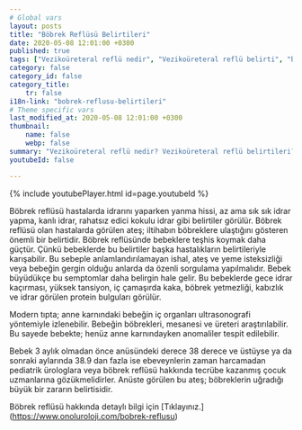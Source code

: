 ```yaml
---
# Global vars
layout: posts
title: "Böbrek Reflüsü Belirtileri"
date: 2020-05-08 12:01:00 +0300
published: true
tags: ["Vezikoüreteral reflü nedir", "Vezikoüreteral reflü belirti", "böbrek Reflüsü neden tehlikeli", "Vezikoüreteral reflü teşhis", "Vezikoüreteral reflü tedavi", "Vezikoüreteral reflü ameliyat", "böbrek Reflüsü ameliyatı" , "Vezikoüreteral reflü ", "böbrek reflüsü nedir","böbrek reflüsü belirti","böbrek reflüsü teşhis","böbrek reflüsü derece", "böbrek reflüsü tedavi", "böbrek reflüsü çözüm", "böbrek reflüsü ilaç", "böbrek reflüsü açık ameliyat", "böbrek reflüsü kapalı ameliyat"]
category: false
category_id: false
category_title:
    tr: false
i18n-link: "bobrek-reflusu-belirtileri"
# Theme specific vars
last_modified_at: 2020-05-08 12:01:00 +0300
thumbnail:
    name: false
    webp: false
summary: "Vezikoüreteral reflü nedir? Vezikoüreteral reflü belirtileri? Vezikoüreteral reflü hangi çocuklarda daha fazla görünür? Reflü neden tehlikelidir? Vezikoüreteral reflü teşhisi? Vezikoüreteral reflü dereceleri? Vezikoüreteral reflü Tedavisi? Reflü ameliyatı? Vezikoüreteral reflü ameliyatında açık ve kapalı cerrahi"
youtubeId: false

---
```

{% include youtubePlayer.html id=page.youtubeId %}




Böbrek reflüsü hastalarda idrarını yaparken yanma hissi, az ama sık sık idrar yapma, kanlı idrar, rahatsız edici kokulu idrar gibi belirtiler görülür. Böbrek reflüsü olan hastalarda görülen ateş; iltihabın böbreklere ulaştığını gösteren önemli bir belirtidir. Böbrek reflüsünde bebeklere teşhis koymak daha güçtür. Çünkü bebeklerde bu belirtiler başka hastalıkların belirtileriyle karışabilir. Bu sebeple anlamlandırılamayan ishal, ateş ve yeme isteksizliği veya bebeğin gergin olduğu anlarda da özenli sorgulama yapılmalıdır. Bebek büyüdükçe bu semptomlar daha belirgin hale gelir. Bu bebeklerde gece idrar kaçırması, yüksek tansiyon, iç çamaşırda kaka, böbrek yetmezliği, kabızlık ve idrar görülen protein bulguları görülür.

Modern tıpta; anne karnındaki bebeğin iç organları ultrasonografi yöntemiyle izlenebilir. Bebeğin böbrekleri, mesanesi ve üreteri araştırılabilir. Bu sayede bebekte; henüz anne karnındayken anomaliler tespit edilebilir.

Bebek 3 aylık olmadan önce anüsündeki derece 38 derece ve üstüyse ya da sonraki aylarında 38.9 dan fazla ise ebeveynlerin zaman harcamadan pediatrik ürologlara veya böbrek reflüsü hakkında tecrübe kazanmış çocuk uzmanlarına gözükmelidirler. Anüste görülen bu ateş; böbreklerin uğradığı büyük bir zararın belirtisidir.


Böbrek reflüsü hakkında detaylı bilgi için [Tıklayınız.] (https://www.onoluroloji.com/bobrek-reflusu)
